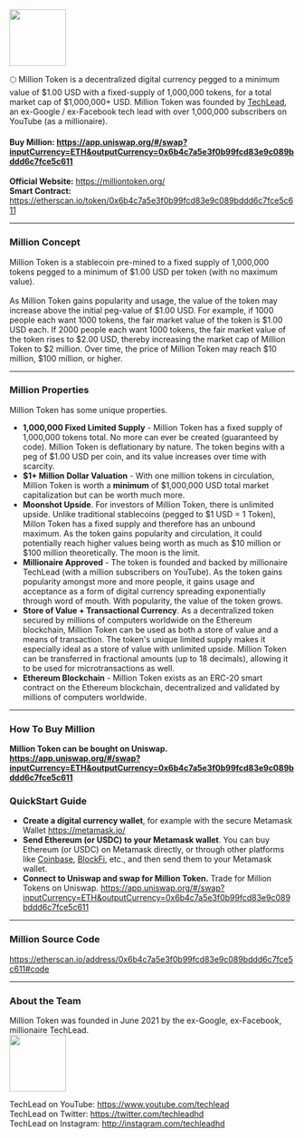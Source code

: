 <head>
  <link rel="shortcut icon" type="image/png" href="favicon.png">
  <link rel="shortcut icon" type="image/x-icon" href="favicon.ico">
</head>
<img src="https://raw.githubusercontent.com/techleadhd/milliontoken/gh-pages/coin.png" width="100" height="100">

🌕 Million Token is a decentralized digital currency pegged to a minimum value of $1.00 USD with a fixed-supply of 1,000,000 tokens, for a total market cap of $1,000,000+ USD.  Million Token was founded by [TechLead](http://youtube.com/techlead), an ex-Google / ex-Facebook tech lead with over 1,000,000 subscribers on YouTube (as a millionaire).

<h4>
  <B>Buy Million:
<a href="https://app.uniswap.org/#/swap?inputCurrency=ETH&outputCurrency=0x6b4c7a5e3f0b99fcd83e9c089bddd6c7fce5c611">https://app.uniswap.org/#/swap?inputCurrency=ETH&outputCurrency=0x6b4c7a5e3f0b99fcd83e9c089bddd6c7fce5c611</a> </B> </h4>
  
  **Official Website:** <a href="https://milliontoken.org/">https://milliontoken.org/</a> <BR>
**Smart Contract:** <a href="https://etherscan.io/token/0x6b4c7a5e3f0b99fcd83e9c089bddd6c7fce5c611">https://etherscan.io/token/0x6b4c7a5e3f0b99fcd83e9c089bddd6c7fce5c611</a>

  <HR>
<h3>Million Concept</h3>
  Million Token is a stablecoin pre-mined to a fixed supply of 1,000,000 tokens pegged to a minimum of $1.00 USD per token (with no maximum value). 
<BR><BR>
As Million Token gains popularity and usage, the value of the token may increase above the initial peg-value of $1.00 USD.  For example, if 1000 people each want 1000 tokens, the fair market value of the token is $1.00 USD each. If 2000 people each want 1000 tokens, the fair market value of the token rises to $2.00 USD, thereby increasing the market cap of Million Token to $2 million.  Over time, the price of Million Token may reach $10 million, $100 million, or higher.

  <hr>
  <h3> Million Properties</h3>
Million Token has some unique properties.

* **1,000,000 Fixed Limited Supply** - Million Token has a fixed supply of 1,000,000 tokens total. No more can ever be created (guaranteed by code). Million Token is deflationary by nature.  The token begins with a peg of $1.00 USD per coin, and its value increases over time with scarcity.
* **$1+ Million Dollar Valuation** - With one million tokens in circulation, Million Token is worth a **minimum** of $1,000,000 USD total market capitalization but can be worth much more.
* **Moonshot Upside**.  For investors of Million Token, there is unlimited upside.  Unlike traditional stablecoins (pegged to $1 USD = 1 Token), Millon Token has a fixed supply and therefore has an unbound maximum.  As the token gains popularity and circulation, it could potentially reach higher values being worth as much as $10 million or $100 million theoretically. The moon is the limit.
* **Millionaire Approved** - The token is founded and backed by millionaire TechLead (with a million subscribers on YouTube). As the token gains popularity amongst more and more people, it gains usage and acceptance as a form of digital currency spreading exponentially through word of mouth. With popularity, the value of the token grows.
* **Store of Value + Transactional Currency**.  As a decentralized token secured by millions of computers worldwide on the Ethereum blockchain, Million Token can be used as both a store of value and a means of transaction.  The token's unique limited supply makes it especially ideal as a store of value with unlimited upside.  Million Token can be transferred in fractional amounts (up to 18 decimals), allowing it to be used for microtransactions as well.
* **Ethereum Blockchain** - Million Token exists as an ERC-20 smart contract on the Ethereum blockchain, decentralized and validated by millions of computers worldwide.

<HR>

<h3>How To Buy Million</h3>
  
<B>  Million Token can be bought on Uniswap.
<a href="https://app.uniswap.org/#/swap?inputCurrency=ETH&outputCurrency=0x6b4c7a5e3f0b99fcd83e9c089bddd6c7fce5c611">https://app.uniswap.org/#/swap?inputCurrency=ETH&outputCurrency=0x6b4c7a5e3f0b99fcd83e9c089bddd6c7fce5c611</a></B>

### QuickStart Guide
  
- **Create a digital currency wallet**, for example with the secure Metamask Wallet <a href="https://metamask.io/">https://metamask.io/</a>
- **Send Ethereum (or USDC) to your Metamask wallet**. You can buy Ethereum (or USDC) on Metamask directly, or through other platforms like [Coinbase](https://www.coinbase.com/join/shyu_w), [BlockFi](http://blockfi.com/techlead), etc., and then send them to your Metamask wallet.
- **Connect to Uniswap and swap for Million Token.**
Trade for Million Tokens on Uniswap.
<a href="https://app.uniswap.org/#/swap?inputCurrency=ETH&outputCurrency=0x6b4c7a5e3f0b99fcd83e9c089bddd6c7fce5c611">https://app.uniswap.org/#/swap?inputCurrency=ETH&outputCurrency=0x6b4c7a5e3f0b99fcd83e9c089bddd6c7fce5c611</a>
  
<HR>
<h3>
 Million Source Code
</h3>
<a href="https://etherscan.io/address/0x6b4c7a5e3f0b99fcd83e9c089bddd6c7fce5c611#code">https://etherscan.io/address/0x6b4c7a5e3f0b99fcd83e9c089bddd6c7fce5c611#code</a>
  
<HR>
<h3> About the Team</h3>
Million Token was founded in June 2021 by the ex-Google, ex-Facebook, millionaire TechLead.<BR>

<img src="https://raw.githubusercontent.com/techleadhd/milliontoken/gh-pages/avatar.png" width="100" height="100">

  TechLead on YouTube: <a href="https://www.youtube.com/techlead">https://www.youtube.com/techlead</a> <BR>
  TechLead on Twitter: <a href="https://twitter.com/techleadhd">https://twitter.com/techleadhd</a> <BR>
  TechLead on Instagram: <a href="http://instagram.com/techleadhd">http://instagram.com/techleadhd</a> <BR>
